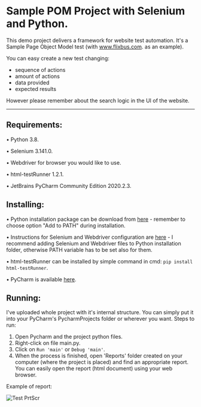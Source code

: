 # Sample POM Project with Selenium and Python.

This demo project delivers a framework for website test automation. It's a Sample Page Object Model test (with www.flixbus.com. as an example). 


You can easy create a new test changing:
- sequence of actions
- amount of actions
- data provided
- expected results

However please remember about the search logic in the UI of the website.

---

## Requirements:
•	Python 3.8.

•	Selenium 3.141.0.

•	Webdriver for browser you would like to use.

•	html-testRunner 1.2.1.

•	JetBrains PyCharm Community Edition 2020.2.3.

## Installing:
•	Python installation package can be download from [here](https://www.python.org/downloads/) - remember to choose option "Add to PATH" during installation.

•	Instructions for Selenium and Webdriver configuration are [here](https://selenium-python.readthedocs.io/installation.html#downloading-python-bindings-for-selenium) - I recommend adding Selenium and Webdriver files to Python installation folder, otherwise PATH variable has to be set also for them.

•	html-testRunner can be installed by simple command in cmd: ```pip install html-testRunner```.

•	PyCharm is available [here](https://www.jetbrains.com/pycharm/download/#section=windows).

## Running:
I've uploaded  whole project with it's internal structure. You can simply put it into your PyCharm's PycharmProjects folder or wherever you want.
Steps to run:

1.	Open Pycharm and the project python files.
2.	Right-click on file main.py.
3.	Click on ```Run 'main'``` or ```Debug 'main'```.
4.	When the process is finished, open 'Reports' folder created on your computer (where the project is placed) and find an appropriate report. You can easily open the report (html document) using your web browser.

Example of report:

![Test PrtScr](https://user-images.githubusercontent.com/74428939/102710336-dd0a0c80-42b1-11eb-8c86-c4414ed11338.png)
